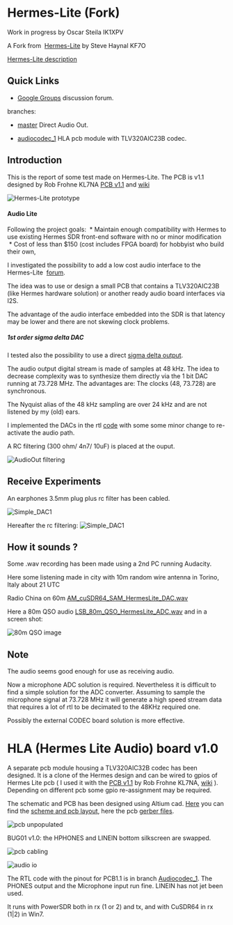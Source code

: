 Hermes-Lite (Fork)
===========

Work in progress by Oscar Steila IK1XPV

A Fork from
 [Hermes-Lite](https://github.com/softerhardware/Hermes-Lite) by Steve Haynal KF7O

[Hermes-Lite description](https://github.com/softerhardware/Hermes-Lite/blob/master/README.md)


## Quick Links

* [Google Groups](https://groups.google.com/forum/#!forum/hermes-lite) discussion forum.
 

 branches:

 * [master](https://github.com/ik1xpv/) Direct Audio Out.

 * [audiocodec_1](https://github.com/ik1xpv/Hermes-Lite/tree/audiocodec_1) HLA pcb module with TLV320AIC23B codec.



## Introduction

This is the report of some test made on Hermes-Lite.
The PCB is v1.1 designed by Rob Frohne KL7NA [PCB v1.1](https://github.com/frohro/Hermes-Lite) and [wiki](https://github.com/frohro/Hermes-Lite/wiki/Circuit-Boards)

![Hermes-Lite prototype](docs/ik1xpv_101.jpg)

#### Audio Lite
Following the project goals:
 * Maintain enough compatibility with Hermes to use existing Hermes SDR front-end software with no or minor modification
 * Cost of less than $150 (cost includes FPGA board) for hobbyist who build their own,

I investigated the possibility to add a low cost audio interface to the Hermes-Lite  [forum](https://groups.google.com/d/msg/hermes-lite/LL2rtrSgdEY/QCAnPJ5fk-YJ).

The idea was to use or design a small PCB that contains a TLV320AIC23B (like Hermes hardware solution) or another ready audio board interfaces via I2S. 

The advantage of the audio interface embedded into the SDR is that latency may be lower and there are not skewing clock problems.

##### 1st order sigma delta DAC
I tested also the possibility to use a direct [sigma delta output](http://en.wikipedia.org/wiki/Delta-sigma_modulation).

The audio output digital stream is made of samples at 48 kHz. The idea to decrease complexity was to synthesize them directly via the 1 bit DAC running at 73.728 MHz.
The advantages are:
The clocks (48, 73.728) are synchronous.

The Nyquist alias of the 48 kHz sampling are over 24 kHz and are not listened by my (old) ears.

I implemented the DACs in the rtl [code](https://github.com/ik1xpv/Hermes-Lite/blob/master/rtl/Sigmadelta.v) with some some minor change to re-activate the audio path.

A RC filtering (300 ohm/ 4n7/ 10uF) is placed at the ouput.

![AudioOut filtering](docs/out_filtering.jpg)

## Receive Experiments

An earphones 3.5mm plug plus rc filter has been cabled.

![Simple_DAC1](docs/Simple_DAC1.jpg)

Hereafter the rc filtering:
![Simple_DAC1](docs/Simple_DAC2.jpg)


## How it sounds ?

Some .wav recording has been made using a 2nd PC running Audacity.

Here some listening made in city with 10m random wire antenna in Torino, Italy about 21 UTC

Radio China on 60m
[AM_cuSDR64_SAM_HermesLite_DAC.wav](http://www.steila.com/SDR/Hermes_Lite/AM_cuSDR64_SAM_HermesLite_DAC.wav "AM_cuSDR64_SAM_HermesLite_DAC.wav")

Here a 80m QSO audio
[LSB_80m_QSO_HermesLite_ADC.wav](http://www.steila.com/SDR/Hermes_Lite/LSB_80m_QSO_HermesLite_ADC.wav "LSB_80m_QSO_HermesLite_ADC.wav")
and in a screen shot:

![80m QSO image ](docs/80mQSO.jpg) 


## Note
The audio seems good enough for use as receiving audio.

Now a microphone ADC solution is required. Nevertheless it is difficult to find a simple solution for the ADC converter. Assuming to sample the microphone signal at 73.728 MHz it will generate a high speed stream data that requires a lot of rtl to be decimated to the 48KHz required one.

Possibly the external CODEC board solution is more effective.


# HLA (Hermes Lite Audio) board v1.0

A separate pcb module housing a TLV320AIC32B codec has been designed. It is a clone of the Hermes design and can be wired to gpios of Hermes Lite pcb ( I used it with the [PCB v1.1](https://github.com/frohro/Hermes-Lite) by Rob Frohne KL7NA, [wiki](https://github.com/frohro/Hermes-Lite/wiki/Circuit-Boards) ).
Depending on different pcb some gpio re-assignment may be required.

The schematic and PCB has been designed using Altium cad. [Here](https://github.com/ik1xpv/Hermes-Lite/tree/audiocodec_1/audio/pcb) you can find the [scheme and pcb layout](https://github.com/ik1xpv/Hermes-Lite/tree/audiocodec_1/audio/pcb/HLAudioboard_v1.0.pdf), here the pcb [gerber files](https://github.com/ik1xpv/Hermes-Lite/tree/audiocodec_1/audio/pcbHLA1_0_gerberfiles.ZIP).

![pcb unpopulated](audio/HLA10_002.JPG)

BUG01 v1.0: the HPHONES and LINEIN bottom silkscreen are swapped.

![pcb cabling](audio/HLA10_003.JPG)

![audio io](audio/HLA10_001.JPG)

The RTL code with the pinout for PCB1.1 is in branch [Audiocodec_1](https://github.com/ik1xpv/Hermes-Lite/tree/audiocodec_1). The PHONES output and the Microphone input run fine. LINEIN has not jet been used.

It runs with PowerSDR both in rx (1 or 2) and tx, and with CuSDR64 in rx (1|2) in Win7.






